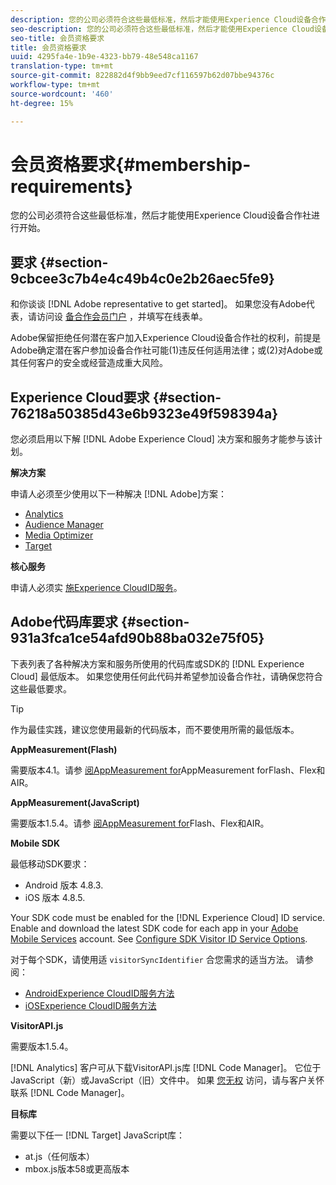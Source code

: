 ```yaml
---
description: 您的公司必须符合这些最低标准，然后才能使用Experience Cloud设备合作社进行开始。
seo-description: 您的公司必须符合这些最低标准，然后才能使用Experience Cloud设备合作社进行开始。
seo-title: 会员资格要求
title: 会员资格要求
uuid: 4295fa4e-1b9e-4323-bb79-48e548ca1167
translation-type: tm+mt
source-git-commit: 822882d4f9bb9eed7cf116597b62d07bbe94376c
workflow-type: tm+mt
source-wordcount: '460'
ht-degree: 15%

---
```



# 会员资格要求{#membership-requirements}

您的公司必须符合这些最低标准，然后才能使用Experience Cloud设备合作社进行开始。

## 要求 {#section-9cbcee3c7b4e4c49b4c0e2b26aec5fe9}

和你谈谈 [!DNL Adobe representative to get started]。 如果您没有Adobe代表，请访问设 [备合作会员门户](http://landing.adobe.com/en/na/events/summit/275658-summit-co-op.html) ，并填写在线表单。

Adobe保留拒绝任何潜在客户加入Experience Cloud设备合作社的权利，前提是Adobe确定潜在客户参加设备合作社可能(1)违反任何适用法律；或(2)对Adobe或其任何客户的安全或经营造成重大风险。

## Experience Cloud要求 {#section-76218a50385d43e6b9323e49f598394a}

您必须启用以下解 [!DNL Adobe Experience Cloud] 决方案和服务才能参与该计划。

**解决方案**

申请人必须至少使用以下一种解决 [!DNL Adobe]方案：

* [Analytics](http://www.adobe.com/cn/marketing-cloud/web-analytics.html)
* [Audience Manager](http://www.adobe.com/cn/marketing-cloud/data-management-platform.html)
* [Media Optimizer](http://www.adobe.com/marketing-cloud/online-advertising-management.html)
* [Target](http://www.adobe.com/cn/marketing-cloud/testing-targeting.html)

**核心服务**

申请人必须实 [施Experience CloudID服务](https://docs.adobe.com/content/help/zh-Hans/id-service/using/home.html)。

## Adobe代码库要求 {#section-931a3fca1ce54afd90b88ba032e75f05}

下表列表了各种解决方案和服务所使用的代码库或SDK的 [!DNL Experience Cloud] 最低版本。 如果您使用任何此代码并希望参加设备合作社，请确保您符合这些最低要求。

>[!TIP]
>
>作为最佳实践，建议您使用最新的代码版本，而不要使用所需的最低版本。

**AppMeasurement(Flash)**

需要版本4.1。请参 [阅AppMeasurement for](https://github.com/AdobeDocs/analytics-1.4-apis/blob/master/docs/data-insertion-api/index.md)AppMeasurement forFlash、Flex和AIR。

**AppMeasurement(JavaScript)**

需要版本1.5.4。请参 [阅AppMeasurement for](https://docs.adobe.com/content/help/zh-Hans/analytics/implementation/js/migrate-from-hcode.html)Flash、Flex和AIR。

**Mobile SDK**

最低移动SDK要求：

* Android 版本 4.8.3.
* iOS 版本 4.8.5.

Your SDK code must be enabled for the [!DNL Experience Cloud] ID service. Enable and download the latest SDK code for each app in your [Adobe Mobile Services](https://mobilemarketing.adobe.com/) account. See [Configure SDK Visitor ID Service Options](https://docs.adobe.com/content/help/zh-Hans/mobile-services/using/manage-app-settings-ug/configuring-app/t-config-visitor.html).

对于每个SDK，请使用适 `visitorSyncIdentifier` 合您需求的适当方法。 请参阅：

* [AndroidExperience CloudID服务方法](https://docs.adobe.com/content/help/en/mobile-services/android/experience-cloud-android/mcvid.html)
* [iOSExperience CloudID服务方法](https://docs.adobe.com/content/help/en/mobile-services/ios/exp-cloud-ios/mcvid.html)

**VisitorAPI.js**

需要版本1.5.4。

[!DNL Analytics] 客户可从下载VisitorAPI.js库 [!DNL Code Manager]。 它位于JavaScript（新）或JavaScript（旧）文件中。 如果 [您无权](https://helpx.adobe.com/cn/marketing-cloud/contact-support.html) 访问，请与客户关怀联系 [!DNL Code Manager]。

**目标库**

需要以下任一 [!DNL Target] JavaScript库：

* at.js（任何版本）
* mbox.js版本58或更高版本

